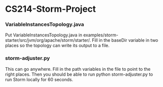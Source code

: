 # CS214-Storm-Project

### VariableInstancesTopology.java
Put VariableInstancesTopology.java in examples/storm-starter/src/jvm/org/apache/storm/starter/.
Fill in the baseDir variable in two places so the topology can write its output to a file.

### storm-adjuster.py
This can go anywhere. Fill in the path variables in the file to point to the right places.
Then you should be able to run python storm-adjuster.py to run Storm locally for 60 seconds.
